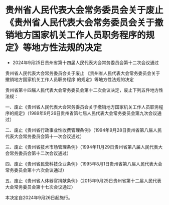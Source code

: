 # 贵州省人民代表大会常务委员会关于废止《贵州省人民代表大会常务委员会关于撤销地方国家机关工作人员职务程序的规定》等地方性法规的决定

- 2024年9月25日贵州省第十四届人民代表大会常务委员会第十二次会议通过

<!-- INFO END -->

贵州省人民代表大会常务委员会关于废止 《贵州省人民代表大会常务委员会关于 撤销地方国家机关工作人员职务程序 的规定》等地方性法规的决定

贵州省第十四届人民代表大会常务委员会第十二次会议决定，废止下列五件地方性法规：

一、废止《贵州省人民代表大会常务委员会关于撤销地方国家机关工作人员职务程序的规定》（1989年9月26日贵州省第七届人民代表大会常务委员会第九次会议通过）

二、废止《贵州省行政事业性收费管理条例》（1994年9月28日贵州省第八届人民代表大会常务委员会第十一次会议通过）

三、废止《贵州省技术市场管理条例》（1994年11月29日贵州省第八届人民代表大会常务委员会第十二次会议通过）

四、废止《贵州省民营科技企业条例》（1995年8月1日贵州省第八届人民代表大会常务委员会第十六次会议通过）

五、废止《贵州省人体器官捐献条例》（2015年9月25日贵州省第十二届人民代表大会常务委员会第十七次会议通过）

本决定自2024年9月26日起施行。
